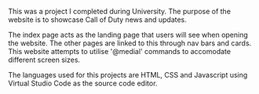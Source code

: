 This was a project I completed during University. The purpose of the website is to showcase Call of Duty news and updates.

The index page acts as the landing page that users will see when opening the website. The other pages are linked to this through nav bars and cards. 
This website attempts to utilise '@medial' commands to accomodate different screen sizes.

The languages used for this projects are HTML, CSS and Javascript using Virtual Studio Code as the source code editor. 
